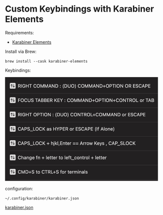 # Custom Keybindings with Karabiner Elements

Requirements:
- [Karabiner Elements](https://karabiner-elements.pqrs.org)

Install via Brew:

`brew install --cask karabiner-elements`

Keybindings:

![Screenshot 2023-08-14 at 12.35.49 AM.png](https://github.com/codeitlikemiley/10x-dev-macosx-workflow/blob/main/Screenshot%202023-08-14%20at%2012.35.49%20AM.png)

configuration:

`~/.config/karabiner/karabiner.json`

[karabiner.json](https://github.com/codeitlikemiley/10x-dev-macosx-workflow/blob/main/karabiner.json)
